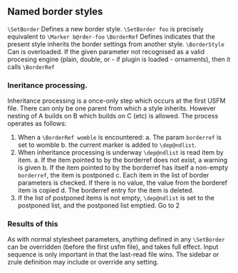 ## Named border styles
`\SetBorder`  Defines a new border style. `\SetBorder foo` is precisely equivalent to `\Marker b@rder-foo` 
`\BorderRef`  Defines indicates that the present style inherits the border settings from another style.
`\BorderStyle` Can is overloaded. If the given parameter not recognised as a valid procesing engine (plain, double, or - if plugin is loaded - ornaments), then it calls `\BorderRef`


###  Ineritance processing.
Inheritance processing is a once-only step which occurs at the first USFM file. There can only be one parent from which a style 
inherits. However nesting of A builds on B which builds on C (etc) is allowed.
The process operates as follows:

1. When a `\BorderRef womble`  is encountered:
  a. The param `borderref`  is set to womble 
  b. the current marker is added to `\dep@ndlist`.
2. When inheritance processing is underway `\dep@ndlist` is read item by item.
  a. If the item pointed to by the borderref does not exist, a warning is given
  b. If the item pointed to by the borderref  has itself a non-empty `borderref`, the item is postponed
  c. Each item in the list of border parameters is checked. If there is no value, the value from the borderef item is copied
  d. The borderref entry for the item is deleted.
3. If the list of postponed items is not empty, `\dep@ndlist` is set to the postponed list, and the postponed list emptied. Go to 2

### Results of this
As with normal stylesheet parameters, anything defined in any `\SetBorder` can be overridden (before the first usfm file), and takes 
full effect. Input sequence is only important in that the last-read file wins. 
The sidebar or zrule definition may include or override any setting.

